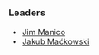 ### Leaders
- [Jim Manico](mailto:jim.manico@owasp.org)
- [Jakub Maćkowski](mailto:jakub.mackowski@owasp.org)
